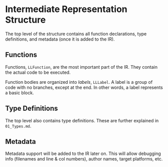 # Intermediate Representation Structure

The top level of the structure contains all function declarations, type definitions, and metadata (once it is added to the IR).

## Functions

Functions, `LLFunction`, are the most important part of the IR. They contain the actual code to be executed.

Function bodies are organized into _labels_, `LLLabel`. A label is a group of code with no branches, except at the end. In other words, a label represents a basic block.

## Type Definitions

The top level also contains type definitions. These are further explained in `01_Types.md`.

## Metadata

Metadata support will be added to the IR later on. This will allow debugging info (filenames and line & col numbers), author names, target platforms, etc. 
